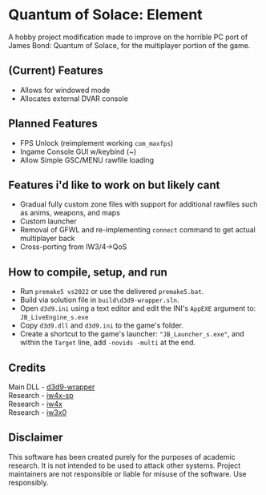 # Quantum of Solace: Element
A hobby project modification made to improve on the horrible PC port of James Bond: Quantum of Solace, for the multiplayer portion of the game.

## (Current) Features
- Allows for windowed mode
- Allocates external DVAR console

## Planned Features
- FPS Unlock (reimplement working `com_maxfps`)
- Ingame Console GUI w/keybind (~)
- Allow Simple GSC/MENU rawfile loading

## Features i'd like to work on but likely cant
- Gradual fully custom zone files with support for additional rawfiles such as anims, weapons, and maps
- Custom launcher
- Removal of GFWL and re-implementing `connect` command to get actual multiplayer back
- Cross-porting from IW3/4->QoS

## How to compile, setup, and run

- Run `premake5 vs2022` or use the delivered `premake5.bat`.
- Build via solution file in `build\d3d9-wrapper.sln`.
- Open `d3d9.ini` using a text editor and edit the INI's ``AppEXE`` argument to: ``JB_LiveEngine_s.exe``
- Copy `d3d9.dll` and `d3d9.ini` to the game's folder.
- Create a shortcut to the game's launcher: `"JB_Launcher_s.exe"`, and within the ``Target`` line, add ``-novids -multi`` at the end.

## Credits
Main DLL - [d3d9-wrapper](https://github.com/ThirteenAG/d3d9-wrapper)</br>
Research - [iw4x-sp](https://github.com/XLabsProject/iw4x-sp)</br>
Research - [iw4x](https://github.com/XLabsProject/iw4x-client)</br>
Research - [iw3x0](https://github.com/xoxor4d/iw3xo-dev)</br>


## Disclaimer

This software has been created purely for the purposes of academic research. It is not intended to be used to attack other systems. Project maintainers are not responsible or liable for misuse of the software. Use responsibly.
